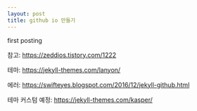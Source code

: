```yaml
---
layout: post
title: github io 만들기
---
```


<div class="message">
    first posting
</div>

참고: https://zeddios.tistory.com/1222

테마: https://jekyll-themes.com/lanyon/

에러: https://swifteyes.blogspot.com/2016/12/jekyll-github.html

테마 커스텀 예정: https://jekyll-themes.com/kasper/
